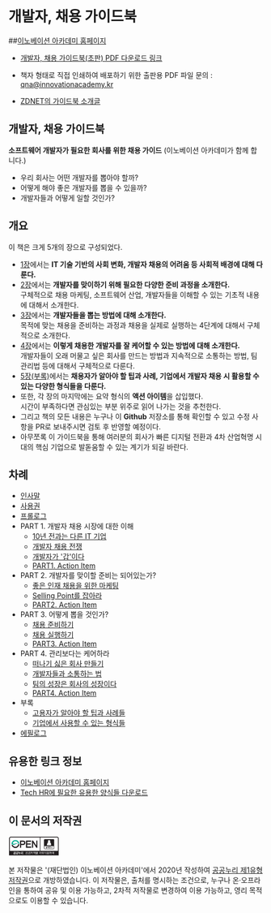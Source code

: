 # 개발자, 채용 가이드북

##[이노베이션 아카데미 홈페이지](https://innovationacademy.kr)

* [개발자, 채용 가이드북(초판) PDF 다운로드 링크](tech-hr-guide-1.1.pdf)
* 책자 형태로 직접 인쇄하여 배포하기 위한 출판용 PDF 파일 문의 : qna@innovationacademy.kr

* [ZDNET의 가이드북 소개글](https://zdnet.co.kr/view/?no=20210319103249)

## 개발자, 채용 가이드북

**소프트웨어 개발자가 필요한 회사를 위한 채용 가이드** \(이노베이션 아카데미가 함께 합니다.\)

* 우리 회사는 어떤 개발자를 뽑아야 할까?
* 어떻게 해야 좋은 개발자를 뽑을 수 있을까?
* 개발자들과 어떻게 일할 것인가?

## 개요

이 책은 크게 5개의 장으로 구성되었다.

* [1장](part1)에서는 **IT 기술 기반의 사회 변화, 개발자 채용의 어려움 등 사회적 배경에 대해 다룬다.**
* [2장](part2)에서는 **개발자를 맞이하기 위해 필요한 다양한 준비 과정을 소개한다.** <br>
  구체적으로 채용 마케팅, 소프트웨어 산업, 개발자들을 이해할 수 있는 기초적 내용에 대해서 소개한다.
* [3장](part3)에서는 **개발자들을 뽑는 방법에 대해 소개한다.** <br>
  목적에 맞는 채용을 준비하는 과정과 채용을 실제로 실행하는 4단계에 대해서 구체적으로 소개한다.
* [4장](part4)에서는 **이렇게 채용한 개발자를 잘 케어할 수 있는 방법에 대해 소개한다.** <br>
  개발자들이 오래 머물고 싶은 회사를 만드는 방법과 지속적으로 소통하는 방법, 팀 관리법 등에 대해서 구체적으로 다룬다.
* [5장\(부록\)](part5)에서는 **채용자가 알아야 할 팁과 사례, 기업에서 개발자 채용 시 활용할 수 있는 다양한 형식들을 다룬다.** <br>
* 또한, 각 장의 마지막에는 요약 형식의 **액션 아이템**을 삽입했다. <br>
  시간이 부족하다면 관심있는 부분 위주로 읽어 나가는 것을 추천한다.
* 그리고 책의 모든 내용은 누구나 이 **Github** 저장소를 통해 확인할 수 있고 수정 사항을 PR로 보내주시면 검토 후 반영할 예정이다.
* 아무쪼록 이 가이드북을 통해 여러분의 회사가 빠른 디지털 전환과 4차 산업혁명 시대의 핵심 기업으로 발돋움할 수 있는 계기가 되길 바란다.

## 차례

* [인사말](greeting.md)
* [사용권](license.md)
* [프롤로그](prologue.md)
* PART 1. 개발자 채용 시장에 대한 이해
  * [10년 전과는 다른 IT 기업](part1/01-or.md)
  * [개발자 채용 전쟁](part1/02-or.md)
  * [개발자가 '갑'이다](part1/03-or.md)
  * [PART1. Action Item](part1/part1-action-item.md)
* PART 2. 개발자를 맞이할 준비는 되어있는가?
  * [좋은 인재 채용을 위한 마케팅](part2/01-or.md)
  * [Selling Point를 잡아라](part2/02-or.md)
  * [PART2. Action Item](part2/part2-action-item.md)
* PART 3. 어떻게 뽑을 것인가?
  * [채용 준비하기](part3/01-or.md)
  * [채용 실행하기](part3/02-or.md)
  * [PART3. Action Item](part3/part3-action-item.md)
* PART 4. 관리보다는 케어하라
  * [떠나기 싫은 회사 만들기](part4/01-or.md)
  * [개발자들과 소통하는 법](part4/02-or.md)
  * [팀의 성장은 회사의 성장이다](part4/03-or.md)
  * [PART4. Action Item](part4/part4-action-item.md)
* 부록
  * [고용자가 알아야 할 팁과 사례들](part5/01-or.md)
  * [기업에서 사용할 수 있는 형식들](part5/02-or.md)
* [에필로그](epilogue.md)

## 유용한 링크 정보

* [이노베이션 아카데미 홈페이지](https://innovationacademy.kr/)
* [Tech HR에 필요한 유용한 양식들 다운로드](https://github.com/innovationacademy-kr/tech-hr/tree/master/download)

## 이 문서의 저작권

<img src=".gitbook/assets/img_opentype01.jpg" width="100px"></img> 

본 저작물은 '(재단법인) 이노베이션 아카데미'에서 2020년 작성하여 [공공누리 제1유형 저작권](license.md)으로 개방하였습니다.
이 저작물은, 출처를 명시하는 조건으로, 누구나 온·오프라인을 통하여 공유 및 이용 가능하고, 2차적 저작물로 변경하여 이용 가능하고, 영리 목적으로도 이용할 수 있습니다.
